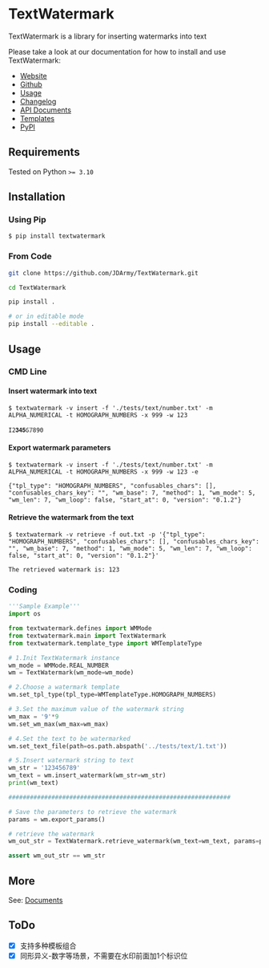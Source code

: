 # TextWatermark

TextWatermark is a library for inserting watermarks into text

Please take a look at our documentation for how to install and use TextWatermark:

- [Website](https://textwatermark.jd.army/)
- [Github](https://github.com/JDArmy/TextWatermark)
- [Usage](https://textwatermark.jd.army/usage)
- [Changelog](https://textwatermark.jd.army/changelog)
- [API Documents](https://textwatermark.jd.army/api/main/)
- [Templates](https://textwatermark.jd.army/templates/)
- [PyPI](https://pypi.org/project/textwatermark/)

## Requirements

Tested on Python `>= 3.10`

## Installation

### Using Pip

`$ pip install textwatermark`

### From Code

```bash
git clone https://github.com/JDArmy/TextWatermark.git

cd TextWatermark

pip install .

# or in editable mode
pip install --editable .
```

## Usage

### CMD Line

#### Insert watermark into text

```console
$ textwatermark -v insert -f './tests/text/number.txt' -m ALPHA_NUMERICAL -t HOMOGRAPH_NUMBERS -x 999 -w 123

Ӏ2𝟑𝟒𝟓Ⳓ𝟟890
```

#### Export watermark parameters

```console
$ textwatermark -v insert -f './tests/text/number.txt' -m ALPHA_NUMERICAL -t HOMOGRAPH_NUMBERS -x 999 -w 123 -e

{"tpl_type": "HOMOGRAPH_NUMBERS", "confusables_chars": [], "confusables_chars_key": "", "wm_base": 7, "method": 1, "wm_mode": 5, "wm_len": 7, "wm_loop": false, "start_at": 0, "version": "0.1.2"}
```

#### Retrieve the watermark from the text

```console
$ textwatermark -v retrieve -f out.txt -p '{"tpl_type": "HOMOGRAPH_NUMBERS", "confusables_chars": [], "confusables_chars_key": "", "wm_base": 7, "method": 1, "wm_mode": 5, "wm_len": 7, "wm_loop": false, "start_at": 0, "version": "0.1.2"}'

The retrieved watermark is: 123
```

### Coding

```py
'''Sample Example'''
import os

from textwatermark.defines import WMMode
from textwatermark.main import TextWatermark
from textwatermark.template_type import WMTemplateType

# 1.Init TextWatermark instance
wm_mode = WMMode.REAL_NUMBER
wm = TextWatermark(wm_mode=wm_mode)

# 2.Choose a watermark template
wm.set_tpl_type(tpl_type=WMTemplateType.HOMOGRAPH_NUMBERS)

# 3.Set the maximum value of the watermark string
wm_max = '9'*9
wm.set_wm_max(wm_max=wm_max)

# 4.Set the text to be watermarked
wm.set_text_file(path=os.path.abspath('../tests/text/1.txt'))

# 5.Insert watermark string to text
wm_str = '123456789'
wm_text = wm.insert_watermark(wm_str=wm_str)
print(wm_text)

##############################################################

# Save the parameters to retrieve the watermark
params = wm.export_params()

# retrieve the watermark
wm_out_str = TextWatermark.retrieve_watermark(wm_text=wm_text, params=params)

assert wm_out_str == wm_str

```

## More

See: [Documents](https://textwatermark.jd.army/)

## ToDo

- [x] 支持多种模板组合
- [x] 同形异义-数字等场景，不需要在水印前面加1个标识位
